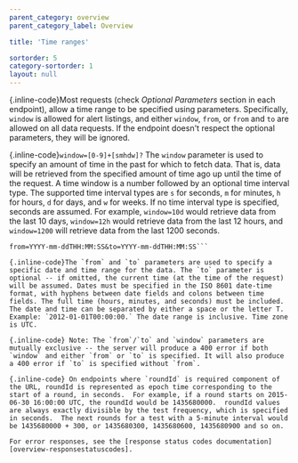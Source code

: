 ```yaml
---
parent_category: overview
parent_category_label: Overview

title: 'Time ranges'

sortorder: 5
category-sortorder: 1
layout: null
---
```


{.inline-code}Most requests (check _Optional Parameters_ section in each endpoint), allow a time range to be specified using parameters. Specifically, `window` is allowed for alert listings, and either `window`, `from`, or `from` and `to` are allowed on all data requests.  If the endpoint doesn't respect the optional parameters, they will be ignored.

{.inline-code}`window=[0-9]+[smhdw]?`
The `window` parameter is used to specify an amount of time in the past for which to fetch data. That is, data will be retrieved from the specified amount of time ago up until the time of the request. A time window is a number followed by an optional time interval type. The supported time interval types are `s` for seconds, `m` for minutes, `h` for hours, `d` for days, and `w` for weeks. If no time interval type is specified, seconds are assumed. For example, `window=10d` would retrieve data from the last 10 days, `window=12h` would retrieve data from the last 12 hours, and `window=1200` will retrieve data from the last 1200 seconds.

```from=YYYY-mm-ddTHH:MM:SS
from=YYYY-mm-ddTHH:MM:SS&to=YYYY-mm-ddTHH:MM:SS```

{.inline-code}The `from` and `to` parameters are used to specify a specific date and time range for the data. The `to` parameter is optional -- if omitted, the current time (at the time of the request) will be assumed. Dates must be specified in the ISO 8601 date-time format, with hyphens between date fields and colons between time fields. The full time (hours, minutes, and seconds) must be included. The date and time can be separated by either a space or the letter T. Example: `2012-01-01T00:00:00.` The date range is inclusive. Time zone is UTC.

{.inline-code} Note: The `from`/`to` and `window` parameters are mutually exclusive -- the server will produce a 400 error if both `window` and either `from` or `to` is specified. It will also produce a 400 error if `to` is specified without `from`.

{.inline-code} On endpoints where `roundId` is required component of the URL, roundId is represented as epoch time corresponding to the start of a round, in seconds.  For example, if a round starts on 2015-06-30 16:00:00 UTC, the roundId would be 1435680000.  roundId values are always exactly divisible by the test frequency, which is specified in seconds.  The next rounds for a test with a 5-minute interval would be 1435680000 + 300, or 1435680300, 1435680600, 1435680900 and so on.

For error responses, see the [response status codes documentation][overview-responsestatuscodes].